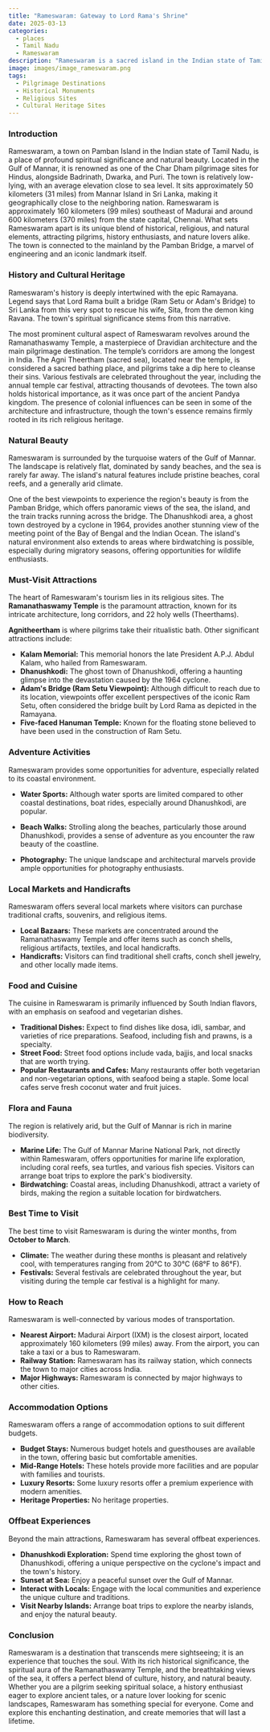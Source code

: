 ```yaml
---
title: "Rameswaram: Gateway to Lord Rama's Shrine"
date: 2025-03-13
categories:
  - places
  - Tamil Nadu
  - Rameswaram
description: "Rameswaram is a sacred island in the Indian state of Tamil Nadu, famous for its temple dedicated to Lord Rama. It is one of the four Char Dham sites in South India and holds immense spiritual significance for Hindus. The temple at Rameswaram is unique as offerings are made in both saltwater ( saline water) and freshwater (sweet water), a rare practice in Hinduism."
image: images/image_rameswaram.png
tags: 
  - Pilgrimage Destinations
  - Historical Monuments
  - Religious Sites
  - Cultural Heritage Sites
---
```



### **Introduction**

Rameswaram, a town on Pamban Island in the Indian state of Tamil Nadu, is a place of profound spiritual significance and natural beauty. Located in the Gulf of Mannar, it is renowned as one of the Char Dham pilgrimage sites for Hindus, alongside Badrinath, Dwarka, and Puri. The town is relatively low-lying, with an average elevation close to sea level. It sits approximately 50 kilometers (31 miles) from Mannar Island in Sri Lanka, making it geographically close to the neighboring nation. Rameswaram is approximately 160 kilometers (99 miles) southeast of Madurai and around 600 kilometers (370 miles) from the state capital, Chennai. What sets Rameswaram apart is its unique blend of historical, religious, and natural elements, attracting pilgrims, history enthusiasts, and nature lovers alike. The town is connected to the mainland by the Pamban Bridge, a marvel of engineering and an iconic landmark itself.

### **History and Cultural Heritage**

Rameswaram's history is deeply intertwined with the epic Ramayana. Legend says that Lord Rama built a bridge (Ram Setu or Adam's Bridge) to Sri Lanka from this very spot to rescue his wife, Sita, from the demon king Ravana. The town's spiritual significance stems from this narrative.

The most prominent cultural aspect of Rameswaram revolves around the Ramanathaswamy Temple, a masterpiece of Dravidian architecture and the main pilgrimage destination. The temple’s corridors are among the longest in India. The Agni Theertham (sacred sea), located near the temple, is considered a sacred bathing place, and pilgrims take a dip here to cleanse their sins. Various festivals are celebrated throughout the year, including the annual temple car festival, attracting thousands of devotees. The town also holds historical importance, as it was once part of the ancient Pandya kingdom. The presence of colonial influences can be seen in some of the architecture and infrastructure, though the town's essence remains firmly rooted in its rich religious heritage.

###  **Natural Beauty**

Rameswaram is surrounded by the turquoise waters of the Gulf of Mannar. The landscape is relatively flat, dominated by sandy beaches, and the sea is rarely far away. The island's natural features include pristine beaches, coral reefs, and a generally arid climate.



One of the best viewpoints to experience the region's beauty is from the Pamban Bridge, which offers panoramic views of the sea, the island, and the train tracks running across the bridge. The Dhanushkodi area, a ghost town destroyed by a cyclone in 1964, provides another stunning view of the meeting point of the Bay of Bengal and the Indian Ocean. The island's natural environment also extends to areas where birdwatching is possible, especially during migratory seasons, offering opportunities for wildlife enthusiasts.

### **Must-Visit Attractions**

The heart of Rameswaram's tourism lies in its religious sites. The **Ramanathaswamy Temple** is the paramount attraction, known for its intricate architecture, long corridors, and 22 holy wells (Theerthams).



**Agnitheertham** is where pilgrims take their ritualistic bath. Other significant attractions include:
*   **Kalam Memorial:** This memorial honors the late President A.P.J. Abdul Kalam, who hailed from Rameswaram.
*   **Dhanushkodi:** The ghost town of Dhanushkodi, offering a haunting glimpse into the devastation caused by the 1964 cyclone.
*   **Adam's Bridge (Ram Setu Viewpoint):** Although difficult to reach due to its location, viewpoints offer excellent perspectives of the iconic Ram Setu, often considered the bridge built by Lord Rama as depicted in the Ramayana.
*   **Five-faced Hanuman Temple:** Known for the floating stone believed to have been used in the construction of Ram Setu.

### **Adventure Activities**

Rameswaram provides some opportunities for adventure, especially related to its coastal environment.

*   **Water Sports:** Although water sports are limited compared to other coastal destinations, boat rides, especially around Dhanushkodi, are popular.
*   **Beach Walks:** Strolling along the beaches, particularly those around Dhanushkodi, provides a sense of adventure as you encounter the raw beauty of the coastline.

*   **Photography:** The unique landscape and architectural marvels provide ample opportunities for photography enthusiasts.

### **Local Markets and Handicrafts**

Rameswaram offers several local markets where visitors can purchase traditional crafts, souvenirs, and religious items.

*   **Local Bazaars:** These markets are concentrated around the Ramanathaswamy Temple and offer items such as conch shells, religious artifacts, textiles, and local handicrafts.
*   **Handicrafts:** Visitors can find traditional shell crafts, conch shell jewelry, and other locally made items.

### **Food and Cuisine**

The cuisine in Rameswaram is primarily influenced by South Indian flavors, with an emphasis on seafood and vegetarian dishes.

*   **Traditional Dishes:** Expect to find dishes like dosa, idli, sambar, and varieties of rice preparations. Seafood, including fish and prawns, is a specialty.
*   **Street Food:** Street food options include vada, bajjis, and local snacks that are worth trying.
*   **Popular Restaurants and Cafes:** Many restaurants offer both vegetarian and non-vegetarian options, with seafood being a staple. Some local cafes serve fresh coconut water and fruit juices.

### **Flora and Fauna**

The region is relatively arid, but the Gulf of Mannar is rich in marine biodiversity.

*   **Marine Life:** The Gulf of Mannar Marine National Park, not directly within Rameswaram, offers opportunities for marine life exploration, including coral reefs, sea turtles, and various fish species. Visitors can arrange boat trips to explore the park's biodiversity.
*   **Birdwatching:** Coastal areas, including Dhanushkodi, attract a variety of birds, making the region a suitable location for birdwatchers.

### **Best Time to Visit**

The best time to visit Rameswaram is during the winter months, from **October to March**.

*   **Climate:** The weather during these months is pleasant and relatively cool, with temperatures ranging from 20°C to 30°C (68°F to 86°F).
*   **Festivals:** Several festivals are celebrated throughout the year, but visiting during the temple car festival is a highlight for many.

### **How to Reach**

Rameswaram is well-connected by various modes of transportation.

*   **Nearest Airport:** Madurai Airport (IXM) is the closest airport, located approximately 160 kilometers (99 miles) away. From the airport, you can take a taxi or a bus to Rameswaram.
*   **Railway Station:** Rameswaram has its railway station, which connects the town to major cities across India.
*   **Major Highways:** Rameswaram is connected by major highways to other cities.

### **Accommodation Options**

Rameswaram offers a range of accommodation options to suit different budgets.

*   **Budget Stays:** Numerous budget hotels and guesthouses are available in the town, offering basic but comfortable amenities.
*   **Mid-Range Hotels:** These hotels provide more facilities and are popular with families and tourists.
*   **Luxury Resorts:** Some luxury resorts offer a premium experience with modern amenities.
*   **Heritage Properties:** No heritage properties.

### **Offbeat Experiences**

Beyond the main attractions, Rameswaram has several offbeat experiences.

*   **Dhanushkodi Exploration:** Spend time exploring the ghost town of Dhanushkodi, offering a unique perspective on the cyclone's impact and the town's history.
*   **Sunset at Sea:** Enjoy a peaceful sunset over the Gulf of Mannar.
*   **Interact with Locals:** Engage with the local communities and experience the unique culture and traditions.
*   **Visit Nearby Islands:** Arrange boat trips to explore the nearby islands, and enjoy the natural beauty.

### **Conclusion**

Rameswaram is a destination that transcends mere sightseeing; it is an experience that touches the soul. With its rich historical significance, the spiritual aura of the Ramanathaswamy Temple, and the breathtaking views of the sea, it offers a perfect blend of culture, history, and natural beauty. Whether you are a pilgrim seeking spiritual solace, a history enthusiast eager to explore ancient tales, or a nature lover looking for scenic landscapes, Rameswaram has something special for everyone. Come and explore this enchanting destination, and create memories that will last a lifetime.


